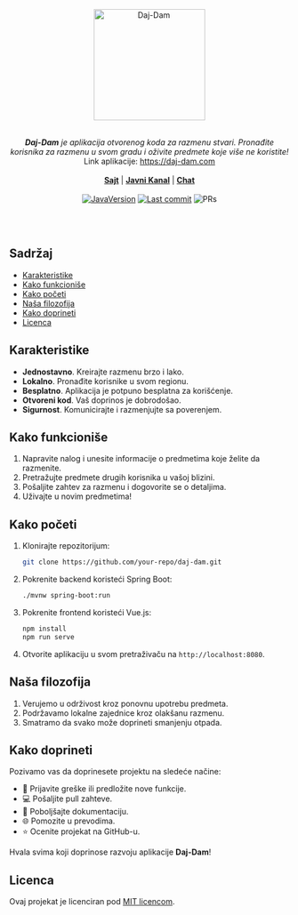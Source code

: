 
<div align="center"><img width="200" alt="Daj-Dam" src="https://i.ibb.co/r6nHgQr/Screenshot-2024-12-24-193117.png"/></div>
<br/>
<p align="center">
   <i><b>Daj-Dam</b> je aplikacija otvorenog koda za razmenu stvari. Pronađite korisnika za razmenu u svom gradu i oživite predmete koje više ne koristite!</i>
   <br/>
   Link aplikacije: <a href="https://daj-dam.com">https://daj-dam.com</a>
   <br/><br/>
     <b><a href="https://dajdam.com">Sajt</a></b> | <b><a href="https://t.me/DajDamUpdates">Javni Kanal</a></b> | <b><a href="https://t.me/DajDamChat">Chat</a></b>
     <br/><br/>
   <a href="https://jdk.java.net/archive/"><img src="https://img.shields.io/badge/Java_Version-21-blue?style=for-the-badge&logo=hackthebox&logoColor=fff" alt="JavaVersion"/></a>
   <a target="_blank" href="https://github.com/ValeriiLindenPy/Daj-Dam"><img src="https://img.shields.io/github/last-commit/ValeriiLindenPy/Daj-Dam/main?style=for-the-badge&logo=github" alt="Last commit"/></a>
   <img src="https://img.shields.io/badge/PRs-Welcome-blue?style=for-the-badge&logoColor=fff" alt="PRs"/>   

[//]: # (   <a href="https://github.com/ValeriiLindenPy/Daj-Dam/blob/main/LICENSE"><img src="https://img.shields.io/badge/Licenca-MIT-blue?style=for-the-badge&logo=opensourceinitiative&logoColor=fff" alt="License MIT"/></a>)
   <br/><br/>
</p>


## Sadržaj
- [Karakteristike](#karakteristike)
- [Kako funkcioniše](#kako-funkcioniše)
- [Kako početi](#kako-početi)
- [Naša filozofija](#naša-filozofija)
- [Kako doprineti](#kako-doprineti)
- [Licenca](#licenca)

## Karakteristike
* **Jednostavno**. Kreirajte razmenu brzo i lako.
* **Lokalno**. Pronađite korisnike u svom regionu.
* **Besplatno**. Aplikacija je potpuno besplatna za korišćenje.
* **Otvoreni kod**. Vaš doprinos je dobrodošao.
* **Sigurnost**. Komunicirajte i razmenjujte sa poverenjem.

## Kako funkcioniše
1. Napravite nalog i unesite informacije o predmetima koje želite da razmenite.
2. Pretražujte predmete drugih korisnika u vašoj blizini.
3. Pošaljite zahtev za razmenu i dogovorite se o detaljima.
4. Uživajte u novim predmetima!

## Kako početi
1. Klonirajte repozitorijum:
   ```bash
   git clone https://github.com/your-repo/daj-dam.git
   ```
2. Pokrenite backend koristeći Spring Boot:
   ```bash
   ./mvnw spring-boot:run
   ```
3. Pokrenite frontend koristeći Vue.js:
   ```bash
   npm install
   npm run serve
   ```
4. Otvorite aplikaciju u svom pretraživaču na `http://localhost:8080`.

## Naša filozofija
1. Verujemo u održivost kroz ponovnu upotrebu predmeta.
2. Podržavamo lokalne zajednice kroz olakšanu razmenu.
3. Smatramo da svako može doprineti smanjenju otpada.

## Kako doprineti
Pozivamo vas da doprinesete projektu na sledeće načine:
* 🐛 Prijavite greške ili predložite nove funkcije.
* 💻 Pošaljite pull zahteve.
* 📖 Poboljšajte dokumentaciju.
* 🌐 Pomozite u prevodima.
* ⭐ Ocenite projekat na GitHub-u.

Hvala svima koji doprinose razvoju aplikacije **Daj-Dam**!

## Licenca
Ovaj projekat je licenciran pod [MIT licencom](LICENSE).
